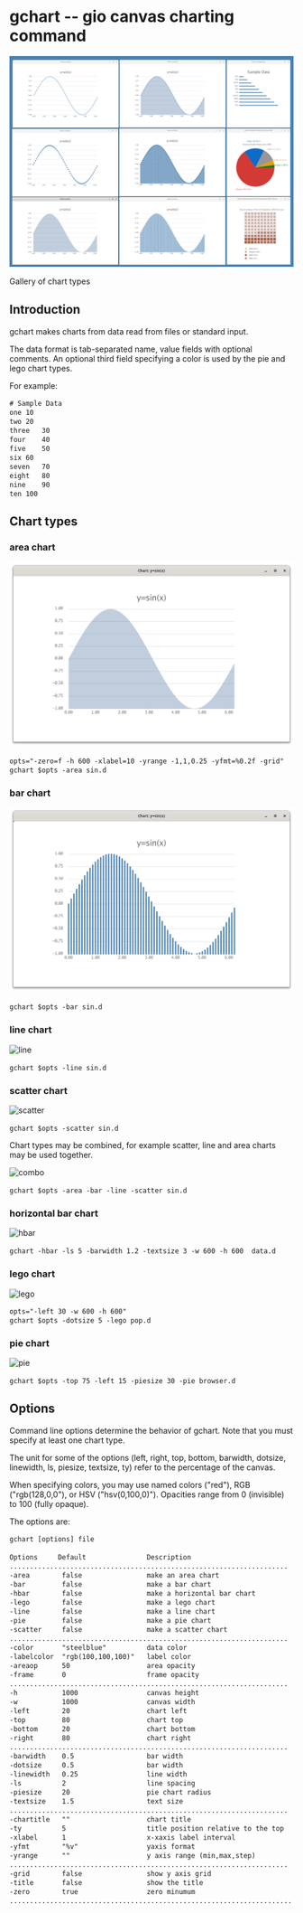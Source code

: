 # gchart -- gio canvas charting command

![allcharts-x](allcharts-x.png)

Gallery of chart types

## Introduction

gchart makes charts from data read from files or standard input.

The data format is tab-separated name, value fields with optional comments.
An optional third field specifying a color is used by the pie and lego chart types.

For example:

```
# Sample Data
one	10
two	20
three	30
four	40
five	50
six	60
seven	70
eight	80
nine	90
ten	100
```

## Chart types

### area chart

![area](area-x.png)

```
opts="-zero=f -h 600 -xlabel=10 -yrange -1,1,0.25 -yfmt=%0.2f -grid"
gchart $opts -area sin.d
```

### bar chart

![bar](bar-x.png)

```gchart $opts -bar sin.d```

### line chart

![line](line-x.png)

```gchart $opts -line sin.d```

### scatter chart

![scatter](scatter-x.png)

```gchart $opts -scatter sin.d```

Chart types may be combined, for example scatter, line and area charts
may be used together.

![combo](combo-x.png)

```gchart $opts -area -bar -line -scatter sin.d```


### horizontal bar chart

![hbar](hbar-x.png)

```gchart -hbar -ls 5 -barwidth 1.2 -textsize 3 -w 600 -h 600  data.d ```

### lego chart

![lego](lego-x.png)

```
opts="-left 30 -w 600 -h 600"
gchart $opts -dotsize 5 -lego pop.d
```

### pie chart

![pie](pie-x.png)

```gchart $opts -top 75 -left 15 -piesize 30 -pie browser.d ```



## Options

Command line options determine the behavior of gchart.
Note that you must specify at least one chart type.

The unit for some of the options
(left, right, top, bottom, barwidth, dotsize, linewidth, ls, piesize, textsize, ty)
refer to the percentage of the canvas.

When specifying colors, you may use named colors ("red"), RGB ("rgb(128,0,0"),
or HSV ("hsv(0,100,0)"). Opacities range from 0 (invisible) to 100 (fully opaque).

The options are:

```
gchart [options] file

Options     Default               Description
.....................................................................
-area        false                make an area chart
-bar         false                make a bar chart
-hbar        false                make a horizontal bar chart
-lego        false                make a lego chart
-line        false                make a line chart
-pie         false                make a pie chart
-scatter     false                make a scatter chart
.....................................................................
-color       "steelblue"          data color
-labelcolor  "rgb(100,100,100)"   label color
-areaop      50                   area opacity
-frame       0                    frame opacity
.....................................................................
-h           1000                 canvas height
-w           1000                 canvas width
-left        20                   chart left
-top         80                   chart top
-bottom      20                   chart bottom
-right       80                   chart right
.....................................................................
-barwidth    0.5                  bar width
-dotsize     0.5                  bar width
-linewidth   0.25                 line width
-ls          2                    line spacing
-piesize     20                   pie chart radius
-textsize    1.5                  text size
.....................................................................
-chartitle   ""                   chart title
-ty          5                    title position relative to the top
-xlabel      1                    x-xaxis label interval
-yfmt        "%v"                 yaxis format
-yrange      ""                   y axis range (min,max,step)
.....................................................................
-grid        false                show y axis grid
-title       false                show the title
-zero        true                 zero minumum
......................................................................
```
